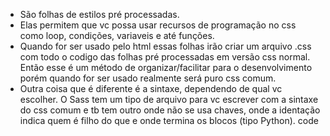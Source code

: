 - São folhas de estilos pré processadas.
- Elas permitem que vc possa usar recursos de programação no css como loop, condições, variaveis e até funções.
- Quando for ser usado pelo html essas folhas irão criar um arquivo .css com todo o codigo das folhas pré processadas em versão css normal. Então esse é um método de organizar/facilitar para o desenvolvimento porém quando for ser usado realmente será puro css comum.
- Outra coisa que é diferente é a sintaxe, dependendo de qual vc escolher. O Sass tem um tipo de arquivo para vc escrever com a sintaxe do css comum e tb tem outro onde não se usa chaves, onde a identação indica quem é filho do que e onde termina os blocos (tipo Python). code